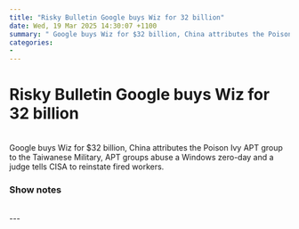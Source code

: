 ```yaml
---
title: "Risky Bulletin Google buys Wiz for 32 billion"
date: Wed, 19 Mar 2025 14:30:07 +1100
summary: " Google buys Wiz for $32 billion, China attributes the Poison Ivy APT group to the Taiwanese Military, APT groups abuse a Windows"
categories: 
- 
---
```

# Risky Bulletin Google buys Wiz for 32 billion


<br/>
Google buys Wiz for $32 billion, China attributes the Poison Ivy APT group to the Taiwanese Military, APT groups abuse a Windows zero-day and a judge tells CISA to reinstate fired workers.

### Show notes

<br/>
---
